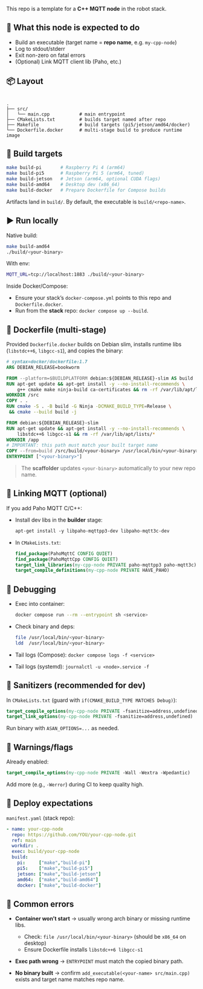 This repo is a template for a **C++ MQTT node** in the robot stack.

## 🧠 What this node is expected to do

- Build an executable (target name = **repo name**, e.g. `my-cpp-node`)
- Log to stdout/stderr
- Exit non-zero on fatal errors
- (Optional) Link MQTT client lib (Paho, etc.)

## 📦 Layout

````

.
├── src/
│   └── main.cpp           # main entrypoint
├── CMakeLists.txt         # builds target named after repo
├── Makefile               # build targets (pi5/jetson/amd64/docker)
└── Dockerfile.docker      # multi-stage build to produce runtime image

````

## 🔧 Build targets

```bash
make build-pi       # Raspberry Pi 4 (arm64)
make build-pi5      # Raspberry Pi 5 (arm64, tuned)
make build-jetson   # Jetson (arm64, optional CUDA flags)
make build-amd64    # Desktop dev (x86_64)
make build-docker   # Prepare Dockerfile for Compose builds
````

Artifacts land in `build/`. By default, the executable is `build/<repo-name>`.

## ▶️ Run locally

Native build:

```bash
make build-amd64
./build/<your-binary>
```

With env:

```bash
MQTT_URL=tcp://localhost:1883 ./build/<your-binary>
```

Inside Docker/Compose:

* Ensure your stack’s `docker-compose.yml` points to this repo and `Dockerfile.docker`.
* Run from the **stack** repo: `docker compose up --build`.

## 🐳 Dockerfile (multi-stage)

Provided `Dockerfile.docker` builds on Debian slim, installs runtime libs (`libstdc++6`, `libgcc-s1`), and copies the binary:

```dockerfile
# syntax=docker/dockerfile:1.7
ARG DEBIAN_RELEASE=bookworm

FROM --platform=$BUILDPLATFORM debian:${DEBIAN_RELEASE}-slim AS build
RUN apt-get update && apt-get install -y --no-install-recommends \
    g++ cmake make ninja-build ca-certificates && rm -rf /var/lib/apt/lists/*
WORKDIR /src
COPY . .
RUN cmake -S . -B build -G Ninja -DCMAKE_BUILD_TYPE=Release \
 && cmake --build build -j

FROM debian:${DEBIAN_RELEASE}-slim
RUN apt-get update && apt-get install -y --no-install-recommends \
    libstdc++6 libgcc-s1 && rm -rf /var/lib/apt/lists/*
WORKDIR /app
# IMPORTANT: this path must match your built target name
COPY --from=build /src/build/<your-binary> /usr/local/bin/<your-binary>
ENTRYPOINT ["<your-binary>"]
```

> The **scaffolder** updates `<your-binary>` automatically to your new repo name.

## 🧪 Linking MQTT (optional)

If you add Paho MQTT C/C++:

* Install dev libs in the **builder** stage:

  ```dockerfile
  apt-get install -y libpaho-mqttpp3-dev libpaho-mqtt3c-dev
  ```
* In `CMakeLists.txt`:

  ```cmake
  find_package(PahoMqttC CONFIG QUIET)
  find_package(PahoMqttCpp CONFIG QUIET)
  target_link_libraries(my-cpp-node PRIVATE paho-mqttpp3 paho-mqtt3c)
  target_compile_definitions(my-cpp-node PRIVATE HAVE_PAHO)
  ```

## 🧰 Debugging

* Exec into container:

  ```bash
  docker compose run --rm --entrypoint sh <service>
  ```
* Check binary and deps:

  ```bash
  file /usr/local/bin/<your-binary>
  ldd  /usr/local/bin/<your-binary>
  ```
* Tail logs (Compose): `docker compose logs -f <service>`
* Tail logs (systemd): `journalctl -u <node>.service -f`

## 🧪 Sanitizers (recommended for dev)

In `CMakeLists.txt` (guard with `if(CMAKE_BUILD_TYPE MATCHES Debug)`):

```cmake
target_compile_options(my-cpp-node PRIVATE -fsanitize=address,undefined -fno-omit-frame-pointer)
target_link_options(my-cpp-node PRIVATE -fsanitize=address,undefined)
```

Run binary with `ASAN_OPTIONS=...` as needed.

## 📏 Warnings/flags

Already enabled:

```cmake
target_compile_options(my-cpp-node PRIVATE -Wall -Wextra -Wpedantic)
```

Add more (e.g., `-Werror`) during CI to keep quality high.

## 🚀 Deploy expectations

`manifest.yaml` (stack repo):

```yaml
- name: your-cpp-node
  repo: https://github.com/YOU/your-cpp-node.git
  ref: main
  workdir: .
  exec: build/your-cpp-node
  build:
    pi:     ["make","build-pi"]
    pi5:    ["make","build-pi5"]
    jetson: ["make","build-jetson"]
    amd64:  ["make","build-amd64"]
    docker: ["make","build-docker"]
```

## 🔎 Common errors

* **Container won’t start** → usually wrong arch binary or missing runtime libs.

  * Check: `file /usr/local/bin/<your-binary>` (should be `x86_64` on desktop)
  * Ensure Dockerfile installs `libstdc++6 libgcc-s1`
* **Exec path wrong** → `ENTRYPOINT` must match the copied binary path.
* **No binary built** → confirm `add_executable(<your-name> src/main.cpp)` exists and target name matches repo name.
